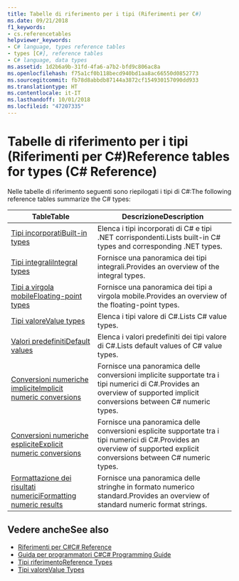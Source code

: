 ```yaml
---
title: Tabelle di riferimento per i tipi (Riferimenti per C#)
ms.date: 09/21/2018
f1_keywords:
- cs.referencetables
helpviewer_keywords:
- C# language, types reference tables
- types [C#], reference tables
- C# language, data types
ms.assetid: 1d2b6a9b-31fd-4fa6-a7b2-bfd9c806ac8a
ms.openlocfilehash: f75a1cf0b118becd940bd1aa8ac66550d0852773
ms.sourcegitcommit: fb78d8abbdb87144a3872cf154930157090dd933
ms.translationtype: HT
ms.contentlocale: it-IT
ms.lasthandoff: 10/01/2018
ms.locfileid: "47207335"
---
```

# <a name="reference-tables-for-types-c-reference"></a><span data-ttu-id="00a56-102">Tabelle di riferimento per i tipi (Riferimenti per C#)</span><span class="sxs-lookup"><span data-stu-id="00a56-102">Reference tables for types (C# Reference)</span></span>

<span data-ttu-id="00a56-103">Nelle tabelle di riferimento seguenti sono riepilogati i tipi di C#:</span><span class="sxs-lookup"><span data-stu-id="00a56-103">The following reference tables summarize the C# types:</span></span>

|<span data-ttu-id="00a56-104">Table</span><span class="sxs-lookup"><span data-stu-id="00a56-104">Table</span></span>|<span data-ttu-id="00a56-105">Descrizione</span><span class="sxs-lookup"><span data-stu-id="00a56-105">Description</span></span>|
|---------|---------|
|[<span data-ttu-id="00a56-106">Tipi incorporati</span><span class="sxs-lookup"><span data-stu-id="00a56-106">Built-in types</span></span>](built-in-types-table.md)|<span data-ttu-id="00a56-107">Elenca i tipi incorporati di C# e tipi .NET corrispondenti.</span><span class="sxs-lookup"><span data-stu-id="00a56-107">Lists built-in C# types and corresponding .NET types.</span></span>|
|[<span data-ttu-id="00a56-108">Tipi integrali</span><span class="sxs-lookup"><span data-stu-id="00a56-108">Integral types</span></span>](integral-types-table.md)|<span data-ttu-id="00a56-109">Fornisce una panoramica dei tipi integrali.</span><span class="sxs-lookup"><span data-stu-id="00a56-109">Provides an overview of the integral types.</span></span>|
|[<span data-ttu-id="00a56-110">Tipi a virgola mobile</span><span class="sxs-lookup"><span data-stu-id="00a56-110">Floating-point types</span></span>](floating-point-types-table.md)|<span data-ttu-id="00a56-111">Fornisce una panoramica dei tipi a virgola mobile.</span><span class="sxs-lookup"><span data-stu-id="00a56-111">Provides an overview of the floating-point types.</span></span>|
|[<span data-ttu-id="00a56-112">Tipi valore</span><span class="sxs-lookup"><span data-stu-id="00a56-112">Value types</span></span>](value-types-table.md)|<span data-ttu-id="00a56-113">Elenca i tipi valore di C#.</span><span class="sxs-lookup"><span data-stu-id="00a56-113">Lists C# value types.</span></span>|
|[<span data-ttu-id="00a56-114">Valori predefiniti</span><span class="sxs-lookup"><span data-stu-id="00a56-114">Default values</span></span>](default-values-table.md)|<span data-ttu-id="00a56-115">Elenca i valori predefiniti dei tipi valore di C#.</span><span class="sxs-lookup"><span data-stu-id="00a56-115">Lists default values of C# value types.</span></span>|
|[<span data-ttu-id="00a56-116">Conversioni numeriche implicite</span><span class="sxs-lookup"><span data-stu-id="00a56-116">Implicit numeric conversions</span></span>](implicit-numeric-conversions-table.md)|<span data-ttu-id="00a56-117">Fornisce una panoramica delle conversioni implicite supportate tra i tipi numerici di C#.</span><span class="sxs-lookup"><span data-stu-id="00a56-117">Provides an overview of supported implicit conversions between C# numeric types.</span></span>|
|[<span data-ttu-id="00a56-118">Conversioni numeriche esplicite</span><span class="sxs-lookup"><span data-stu-id="00a56-118">Explicit numeric conversions</span></span>](explicit-numeric-conversions-table.md)|<span data-ttu-id="00a56-119">Fornisce una panoramica delle conversioni esplicite supportate tra i tipi numerici di C#.</span><span class="sxs-lookup"><span data-stu-id="00a56-119">Provides an overview of supported explicit conversions between C# numeric types.</span></span>|
|[<span data-ttu-id="00a56-120">Formattazione dei risultati numerici</span><span class="sxs-lookup"><span data-stu-id="00a56-120">Formatting numeric results</span></span>](formatting-numeric-results-table.md)|<span data-ttu-id="00a56-121">Fornisce una panoramica delle stringhe in formato numerico standard.</span><span class="sxs-lookup"><span data-stu-id="00a56-121">Provides an overview of standard numeric format strings.</span></span>|

## <a name="see-also"></a><span data-ttu-id="00a56-122">Vedere anche</span><span class="sxs-lookup"><span data-stu-id="00a56-122">See also</span></span>

- [<span data-ttu-id="00a56-123">Riferimenti per C#</span><span class="sxs-lookup"><span data-stu-id="00a56-123">C# Reference</span></span>](../index.md)
- [<span data-ttu-id="00a56-124">Guida per programmatori C#</span><span class="sxs-lookup"><span data-stu-id="00a56-124">C# Programming Guide</span></span>](../../programming-guide/index.md)
- [<span data-ttu-id="00a56-125">Tipi riferimento</span><span class="sxs-lookup"><span data-stu-id="00a56-125">Reference Types</span></span>](reference-types.md)
- [<span data-ttu-id="00a56-126">Tipi valore</span><span class="sxs-lookup"><span data-stu-id="00a56-126">Value Types</span></span>](value-types.md)